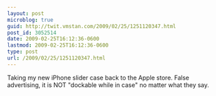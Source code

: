 ```yaml
---
layout: post
microblog: true
guid: http://twit.vmstan.com/2009/02/25/1251120347.html
post_id: 3052514
date: 2009-02-25T16:12:36-0600
lastmod: 2009-02-25T16:12:36-0600
type: post
url: /2009/02/25/1251120347.html
---
```

Taking my new iPhone slider case back to the Apple store. False advertising, it is NOT "dockable while in case" no matter what they say.
